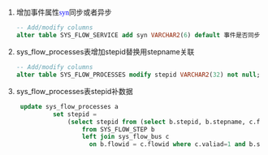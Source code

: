 ## 

1. 增加事件属性<span style='color:blue;font-size:文字大小;font-family:字体;'>syn</span>同步或者异步

   ```sql
   -- Add/modify columns 
   alter table SYS_FLOW_SERVICE add syn VARCHAR2(6) default 事件是否同步;
   ```

2. sys_flow_processes表增加stepid替换用stepname关联

   ```sql
   -- Add/modify columns 
   alter table SYS_FLOW_PROCESSES modify stepid VARCHAR2(32) not null;
   ```

3. sys_flow_processes表stepid补数据

   ```sql
    update sys_flow_processes a
             set stepid =
                 (select stepid from (select b.stepid, b.stepname, c.flowcode
                     from SYS_FLOW_STEP b
                     left join sys_flow_bus c
                       on b.flowid = c.flowid where c.valiad=1 and b.stepname < >'Gateway')res where res.stepname=a.stepname and res.flowcode=a.flowcode and res.flowcode is not null  )
   ```

